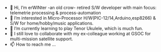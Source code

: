 - 👋 Hi, I’m erWINter -an old crow- retired S/W developer with main focus: telemetrie processing & process-automation
- 👀 I’m interested in Micro-Processor H/W(PIC-12/14,Arduino,esp8266) & S/W for home/hobby/music applications.
- 🌱 I’m currently learning to play Tenor Ukulele, which is much fun.
- 💞️ I still love to collaborate with my ex-colleague working at GSOC for multi-mission satellite support.
- 📫 How to reach me ...

<!---
erWINter/erWINter is a ✨ special ✨ repository because its `README.md` (this file) appears on your GitHub profile.
You can click the Preview link to take a look at your changes.
--->

